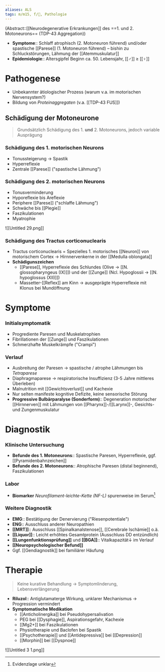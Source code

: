```yaml
---
aliases: ALS
tags: m/m15, f/🧠, Pathologie
---
```

(Abstract::[[Neurodegenerative Erkrankungen]] des ==1. und 2. Motoneurons== (TDP-43 Aggregation))
- **Symptome**:: Schlaff atrophisch (2. Motoneuron führend) und/oder spastische [[Parese]] (1. Motoneuron führend) – bishin zu Schluckstörungen, Lähmung der [[Atemmuskulatur]]
- **Epidemiologie**:: Altersgipfel Beginn ca. 50. Lebensjahr, [[♂]] ≥ [[♀]] 

# Pathogenese
- Unbekannter ätiologischer Prozess (warum v.a. im motorischen Nervensystem?)
- Bildung von *Proteinaggregaten* (v.a. [[TDP-43 FUS]])
## Schädigung der Motoneurone
> Grundsätzlich Schädigung des 1. **und** 2. Motoneurons, jedoch variable Ausprägung
### Schädigung des 1. motorischen Neurons
- Tonussteigerung → Spastik
- Hyperreflexie
- Zentrale [[Parese]] ("spastische Lähmung")
### Schädigung des 2. motorischen Neurons
- Tonusverminderung
- Hyporeflexie bis Areflexie
- Periphere [[Parese]] ("schlaffe Lähmung")
- Schwäche bis [[Plegie]]
- Faszikulationen
- Myatrophie

![[Untitled 29.png]]

### Schädigung des Tractus corticonuclearis

- Tractus corticonuclearis = Spezielles 1. motorisches [[Neuron]] von motorischem Cortex → Hirnnervenkerne in der [[Medulla oblongata]]
- **Schädigunszeichen**
    - [[Parese]], Hyperreflexie des Schlundes (Olive → [[N. glossopharyngeus (IX)]]) und der [[Zunge]] (Ncl. Hypoglossii → [[N. hypoglossus (XII)]])
    - Massetter-[[Reflex]] am Kinn → ausgeprägte Hyperreflexie mit Klonus bei Mundöffnung

# Symptome
### Initialsymptomatik
- Progrediente Paresen und Muskelatrophien
- Fibrillationen der [[Zunge]] und Faszikulationen
- Schmerzhafte Muskelkrämpfe ("Crampi")
### Verlauf
- Ausbreitung der Paresen → spastische / atrophe Lähmungen bis *Tetraparese*
- Diaphragmaparese → respiratorische Insuffizienz (3-5 Jahre mittleres Überleben)
- Malnutrition mit [[Gewichtsverlust]] und Kachexie
- Nur selten manifeste kognitive Defizite, keine sensorische Störung
- **Progressive Bulbärparalyse (Sonderform)**:: Degeneration motorischer [[Hirnnerven]] mit Lähmungen von [[Pharynx]]-/[[Larynx]]-, Gesichts- und Zungenmuskulatur

# Diagnostik
### Klinische Untersuchung
- **Befunde des 1. Motoneurons**:: Spastische Paresen, Hyperreflexie, ggf. [[Pyramidenbahnzeichen]]
- **Befunde des 2. Motoneurons**:: Atrophische Paresen (distal beginnend), Faszikulationen
### Labor
- **Biomarker** *Neurofilament-leichte-Kette (NF-L)* spurenweise im Serum[^1]
### Weitere Diagnostik
- **EMG**:: Bestätigung der Denervierung ("Riesenpotentiale")
- **ENG**:: Ausschluss anderer Neuropathien
- **[[MRT]]**:: Ausschluss [[Spinalkanalstenose]], [[Cerebrale Ischämie]] o.ä.
- **[[Liquor]]**:: Leicht erhöhtes Gesamtprotein (Ausschluss DD entzündlich)
- **[[Lungenfunktionsprüfung]]** und **[[BGA]]**:: Vitalkapazität↓ im Verlauf
- **[[Neuropsychologischer Befund]]**
- Ggf. [[Gendiagnostik]] bei familiärer Häufung

# Therapie
> Keine kurative Behandlung → Symptomlinderung, Lebensverlängerung

- **Riluzol**:: Antiglutamaterge Wirkung, unklarer Mechanismus → Progression vermindert
- **Symptomatische Medikation**
	- [[Anticholinergika]] bei Pseudohypersalivation
	- PEG bei [[Dysphagie]], Aspirationsgefahr, Kachexie
	- [[Mg2+]] bei Faszikulationen
	- Physiotherapie und Baclofen bei Spastik
	- [[Psychotherapie]] und [[Antidepressiva]] bei [[Depression]]
	- [[Morphin]] bei [[Dyspnoe]]


![[Untitled 3 1.png]]

[^1]: Evidenzlage unklar